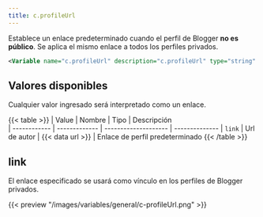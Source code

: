 ```yaml
---
title: c.profileUrl
---
```


Establece un enlace predeterminado cuando el perfil de Blogger **no es público**. Se aplica el mismo enlace a todos los perfiles privados.

```xml
<Variable name="c.profileUrl" description="c.profileUrl" type="string" value="https://blogger.com"/>
```

## Valores disponibles

Cualquier valor ingresado será interpretado como un enlace.

{{< table >}}
| Value        | Nombre        | Tipo                 | Descripción   
| ------------ | ------------- | -------------------- | --------------
| `link`       | Url de autor  | {{< data url >}}  | Enlace de perfil predeterminado
{{< /table >}}


## link

El enlace especificado se usará como vínculo en los perfiles de Blogger privados.

{{< preview "/images/variables/general/c-profileUrl.png" >}}
